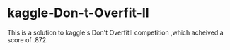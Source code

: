 # kaggle-Don-t-Overfit-II
This is a solution to kaggle's Don't OverfitII competition ,which acheived a score of .872.
